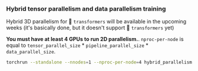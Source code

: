 ### Hybrid tensor parallelism and data parallelism training

Hybrid 3D parallelism for 🤗 `transformers` will be available in the upcoming weeks (it's basically done, but it doesn't support 🤗 `transformers` yet)

**You must have at least 4 GPUs to run 2D parallelism.**. `nproc-per-node` is equal to `tensor_parallel_size` * `pipeline_parallel_size` * `data_parallel_size`.

```bash
torchrun --standalone --nnodes=1 --nproc-per-node=4 hybrid_parallelism.py
```

